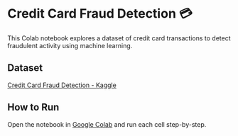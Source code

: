 # Credit Card Fraud Detection 💳

This Colab notebook explores a dataset of credit card transactions to detect fraudulent activity using machine learning.

## Dataset
[Credit Card Fraud Detection - Kaggle](https://www.kaggle.com/datasets/mlg-ulb/creditcardfraud)

## How to Run
Open the notebook in [Google Colab](https://colab.research.google.com) and run each cell step-by-step.
